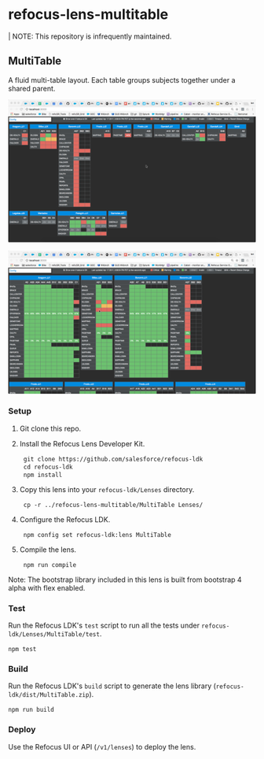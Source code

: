 # refocus-lens-multitable

| NOTE: This repository is infrequently maintained.

## MultiTable

A fluid multi-table layout. Each table groups subjects together under a shared parent.

![Sample1](/2017-04-17_15-40-14.png)

![Sample2](/2017-04-17_15-40-25.png)

### Setup

1. Git clone this repo.

1. Install the Refocus Lens Developer Kit.

        git clone https://github.com/salesforce/refocus-ldk
        cd refocus-ldk
        npm install

1. Copy this lens into your `refocus-ldk/Lenses` directory.

        cp -r ../refocus-lens-multitable/MultiTable Lenses/

1. Configure the Refocus LDK.

        npm config set refocus-ldk:lens MultiTable

1. Compile the lens.

        npm run compile

Note: The bootstrap library included in this lens is built from bootstrap 4 alpha with flex enabled.


### Test

Run the Refocus LDK's `test` script to run all the tests under `refocus-ldk/Lenses/MultiTable/test`.

```
npm test
```

### Build

Run the Refocus LDK's `build` script to generate the lens library (`refocus-ldk/dist/MultiTable.zip`).

```
npm run build
```

### Deploy

Use the Refocus UI or API (`/v1/lenses`) to deploy the lens.

